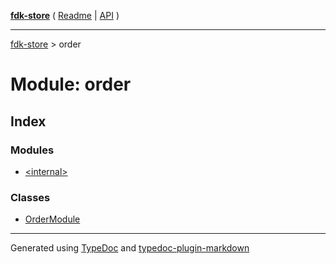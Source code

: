 [**fdk-store**](../README.md) ( [Readme](../README.md) \| [API](../API.md) )

---

[fdk-store](../API.md) > order

# Module: order

## Index

### Modules

- [\<internal\>](internal_/README.md)

### Classes

- [OrderModule](classes/class.OrderModule.md)

---

Generated using [TypeDoc](https://typedoc.org/) and [typedoc-plugin-markdown](https://www.npmjs.com/package/typedoc-plugin-markdown)
